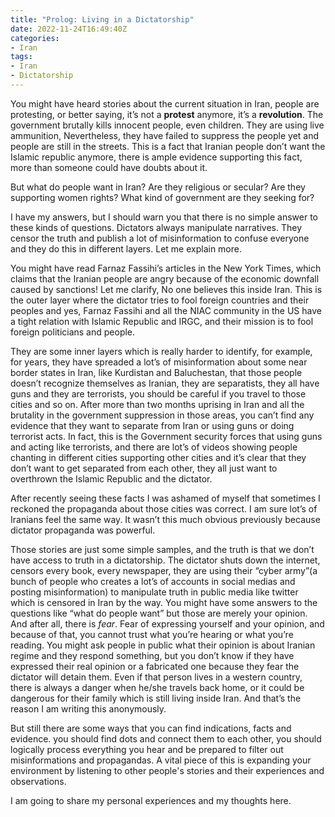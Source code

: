 ```yaml
---
title: "Prolog: Living in a Dictatorship"
date: 2022-11-24T16:49:40Z
categories:
- Iran
tags:
- Iran
- Dictatorship
---
```

You might have heard stories about the current situation in Iran, people are protesting, or better saying, it’s not a **protest** anymore, it’s a **revolution**. The government brutally kills innocent people, even children. They are using live ammunition, Nevertheless, they have failed to suppress the people yet and people are still in the streets. This is a fact that Iranian people don’t want the Islamic republic anymore, there is ample evidence supporting this fact, more than someone could have doubts about it.
<!--more--> 
But what do people want in Iran? Are they religious or secular? Are they supporting women rights? What kind of government are they seeking for?

I have my answers, but I should warn you that there is no simple answer to these kinds of questions. Dictators always manipulate narratives. They censor the truth and publish a lot of misinformation to confuse everyone and they do this in different layers. Let me explain more.

You might have read Farnaz Fassihi’s articles in the New York Times, which claims that the Iranian people are angry because of the economic downfall caused by sanctions! Let me clarify, No one believes this inside Iran. This is the outer layer where the dictator tries to fool foreign countries and their peoples and yes, Farnaz Fassihi and all the NIAC community in the US have a tight relation with Islamic Republic and IRGC, and their mission is to fool foreign politicians and people.

They are some inner layers which is really harder to identify, for example, for years, they have spreaded a lot’s of misinformation about some near border states in Iran, like Kurdistan and Baluchestan, that those people doesn’t recognize themselves as Iranian, they are separatists, they all have guns and they are terrorists, you should be careful if you travel to those cities and so on. After more than two months uprising in Iran and all the brutality in the government suppression in those areas, you can’t find any evidence that they want to separate from Iran or using guns or doing terrorist acts. In fact, this is the Government security forces that using guns and acting like terrorists, and there are lot’s of videos showing people chanting in different cities supporting other cities and it’s clear that they don’t want to get separated from each other, they all just want to overthrown the Islamic Republic and the dictator.

After recently seeing these facts I was ashamed of myself that sometimes I reckoned the propaganda about those cities was correct. I am sure lot’s of Iranians feel the same way. It wasn’t this much obvious previously because dictator propaganda was powerful.

Those stories are just some simple samples, and the truth is that we don’t have access to truth in a dictatorship. The dictator shuts down the internet, censors every book, every newspaper, they are using their “cyber army”(a bunch of people who creates a lot’s of accounts in social medias and posting misinformation) to manipulate truth in public media like twitter which is censored in Iran by the way.  You might have some answers to the questions like “what do people want” but those are merely your opinion. And after all, there is *fear*. Fear of expressing yourself and your opinion, and because of that, you cannot trust what you’re hearing or what you’re reading. You might ask people in public what their opinion is about Iranian regime and they respond something, but you don’t know if they have expressed their real opinion or a fabricated one because they fear the dictator will detain them. Even if that person lives in a western country, there is always a danger when he/she travels back home, or it could be dangerous for their family which is still living inside Iran. And that’s the reason I am writing this anonymously. 

But still there are some ways that you can find indications, facts and evidence. you should find dots and connect them to each other, you should logically process everything you hear and be prepared to filter out misinformations and propagandas. A vital piece of this is expanding your environment by listening to other people's stories and their experiences and observations.

I am going to share my personal experiences and my thoughts here.

